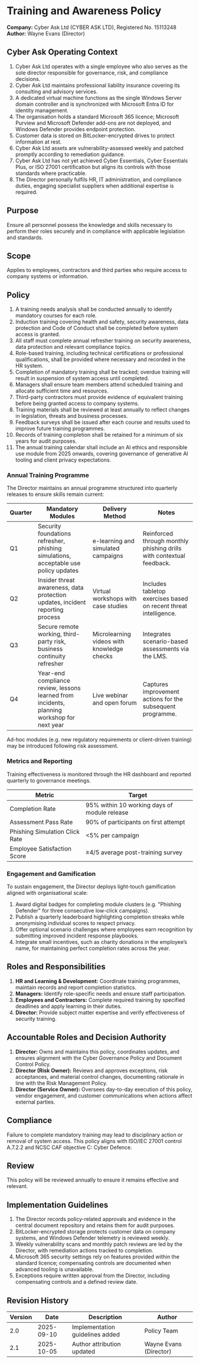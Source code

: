 # Training and Awareness Policy

**Company:** Cyber Ask Ltd (CYBER ASK LTD), Registered No. 15113248
**Author:** Wayne Evans (Director)

## Cyber Ask Operating Context

1. Cyber Ask Ltd operates with a single employee who also serves as the sole director responsible for governance, risk, and compliance decisions.
2. Cyber Ask Ltd maintains professional liability insurance covering its consulting and advisory services.
3. A dedicated virtual machine functions as the single Windows Server domain controller and is synchronized with Microsoft Entra ID for identity management.
4. The organisation holds a standard Microsoft 365 licence; Microsoft Purview and Microsoft Defender add-ons are not deployed, and Windows Defender provides endpoint protection.
5. Customer data is stored on BitLocker-encrypted drives to protect information at rest.
6. Cyber Ask Ltd assets are vulnerability-assessed weekly and patched promptly according to remediation guidance.
7. Cyber Ask Ltd has not yet achieved Cyber Essentials, Cyber Essentials Plus, or ISO 27001 certification but aligns its controls with those standards where practicable.
8. The Director personally fulfils HR, IT administration, and compliance duties, engaging specialist suppliers when additional expertise is required.



## Purpose
Ensure all personnel possess the knowledge and skills necessary to perform their roles securely and in compliance with applicable legislation and standards.

## Scope
Applies to employees, contractors and third parties who require access to company systems or information.

## Policy
1. A training needs analysis shall be conducted annually to identify mandatory courses for each role.
2. Induction training covering health and safety, security awareness, data protection and Code of Conduct shall be completed before system access is granted.
3. All staff must complete annual refresher training on security awareness, data protection and relevant compliance topics.
4. Role-based training, including technical certifications or professional qualifications, shall be provided where necessary and recorded in the HR system.
5. Completion of mandatory training shall be tracked; overdue training will result in suspension of system access until completed.
6. Managers shall ensure team members attend scheduled training and allocate sufficient time and resources.
7. Third-party contractors must provide evidence of equivalent training before being granted access to company systems.
8. Training materials shall be reviewed at least annually to reflect changes in legislation, threats and business processes.
9. Feedback surveys shall be issued after each course and results used to improve future training programmes.
10. Records of training completion shall be retained for a minimum of six years for audit purposes.
11. The annual training calendar shall include an AI ethics and responsible use module from 2025 onwards, covering governance of generative AI tooling and client privacy expectations.

### Annual Training Programme
The Director maintains an annual programme structured into quarterly releases to ensure skills remain current:

| Quarter | Mandatory Modules | Delivery Method | Notes |
| ------- | ----------------- | ---------------- | ----- |
| Q1 | Security foundations refresher, phishing simulations, acceptable use policy updates | e-learning and simulated campaigns | Reinforced through monthly phishing drills with contextual feedback. |
| Q2 | Insider threat awareness, data protection updates, incident reporting process | Virtual workshops with case studies | Includes tabletop exercises based on recent threat intelligence. |
| Q3 | Secure remote working, third-party risk, business continuity refresher | Microlearning videos with knowledge checks | Integrates scenario-based assessments via the LMS. |
| Q4 | Year-end compliance review, lessons learned from incidents, planning workshop for next year | Live webinar and open forum | Captures improvement actions for the subsequent programme. |

Ad-hoc modules (e.g. new regulatory requirements or client-driven training) may be introduced following risk assessment.

### Metrics and Reporting

Training effectiveness is monitored through the HR dashboard and reported quarterly to governance meetings.

| Metric | Target |
| ------ | ------ |
| Completion Rate | 95% within 10 working days of module release |
| Assessment Pass Rate | 90% of participants on first attempt |
| Phishing Simulation Click Rate | <5% per campaign |
| Employee Satisfaction Score | ≥4/5 average post-training survey |

### Engagement and Gamification

To sustain engagement, the Director deploys light-touch gamification aligned with organisational scale:

1. Award digital badges for completing module clusters (e.g. "Phishing Defender" for three consecutive low-click campaigns).
2. Publish a quarterly leaderboard highlighting completion streaks while anonymising individual scores to respect privacy.
3. Offer optional scenario challenges where employees earn recognition by submitting improved incident response playbooks.
4. Integrate small incentives, such as charity donations in the employee’s name, for maintaining perfect completion rates across the year.

## Roles and Responsibilities
1. **HR and Learning & Development:** Coordinate training programmes, maintain records and report completion statistics.
2. **Managers:** Identify role-specific needs and ensure staff participation.
3. **Employees and Contractors:** Complete required training by specified deadlines and apply learning in their duties.
4. **Director:** Provide subject matter expertise and verify effectiveness of security training.

## Accountable Roles and Decision Authority

1. **Director:** Owns and maintains this policy, coordinates updates, and ensures alignment with the Cyber Governance Policy and Document Control Policy.
2. **Director (Risk Owner):** Reviews and approves exceptions, risk acceptances, and material control changes, documenting rationale in line with the Risk Management Policy.
3. **Director (Service Owner):** Oversees day-to-day execution of this policy, vendor engagement, and customer communications when actions affect external parties.


## Compliance
Failure to complete mandatory training may lead to disciplinary action or removal of system access. This policy aligns with ISO/IEC 27001 control A.7.2.2 and NCSC CAF objective C: Cyber Defence.

## Review
This policy will be reviewed annually to ensure it remains effective and relevant.

## Implementation Guidelines
1. The Director records policy-related approvals and evidence in the central document repository and retains them for audit purposes.
2. BitLocker-encrypted storage protects customer data on company systems, and Windows Defender telemetry is reviewed weekly.
3. Weekly vulnerability scans and monthly patch reviews are led by the Director, with remediation actions tracked to completion.
4. Microsoft 365 security settings rely on features provided within the standard licence; compensating controls are documented when advanced tooling is unavailable.
5. Exceptions require written approval from the Director, including compensating controls and a defined review date.


## Revision History

| Version | Date | Description | Author |
| ------- | ---------- | ----------------------- | ------ |
| 2.0     | 2025-09-10 | Implementation guidelines added | Policy Team |
| 2.1     | 2025-10-05 | Author attribution updated | Wayne Evans (Director) |
